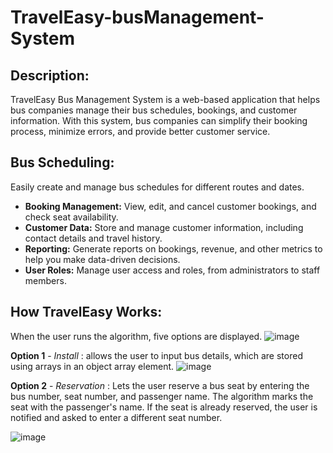 # TravelEasy-busManagement-System

## Description:
TravelEasy Bus Management System is a web-based application that helps bus companies manage their bus schedules, bookings, and customer information. With this system, bus companies can simplify their booking process, minimize errors, and provide better customer service.

## Bus Scheduling:
Easily create and manage bus schedules for different routes and dates.
- **Booking Management:** View, edit, and cancel customer bookings, and check seat availability.
- **Customer Data:** Store and manage customer information, including contact details and travel history.
- **Reporting:** Generate reports on bookings, revenue, and other metrics to help you make data-driven decisions.
- **User Roles:** Manage user access and roles, from administrators to staff members.

## How TravelEasy Works:
When the user runs the algorithm, five options are displayed.
![image](https://user-images.githubusercontent.com/96778933/233701526-02b82419-73d8-444e-a271-de3aa5ddf916.png)


**Option 1** - *Install* : allows the user to input bus details, which are stored using arrays in an object array element.
![image](https://user-images.githubusercontent.com/96778933/233690054-0cb3124c-5e01-4d8f-afed-9f9d6f468a24.png)


**Option 2** - *Reservation* : Lets the user reserve a bus seat by entering the bus number, seat number, and passenger name. The algorithm marks the seat with the passenger's name. If the seat is already reserved, the user is notified and asked to enter a different seat number.

![image](https://user-images.githubusercontent.com/96778933/233690109-ecf5563c-6f6f-429d-9f2d-1500884199fc.png)


